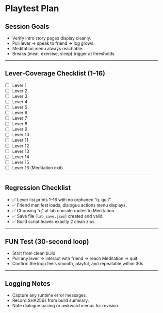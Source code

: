 # Playtest Plan

## Session Goals
- Verify intro story pages display cleanly.  
- Pull lever → speak to friend → log grows.  
- Meditation menu always reachable.  
- Breaks (meal, exercise, sleep) trigger at thresholds.  

---

## Lever-Coverage Checklist (1–16)
- [ ] Lever 1  
- [ ] Lever 2  
- [ ] Lever 3  
- [ ] Lever 4  
- [ ] Lever 5  
- [ ] Lever 6  
- [ ] Lever 7  
- [ ] Lever 8  
- [ ] Lever 9  
- [ ] Lever 10  
- [ ] Lever 11  
- [ ] Lever 12  
- [ ] Lever 13  
- [ ] Lever 14  
- [ ] Lever 15  
- [ ] Lever 16 (Meditation exit)

---

## Regression Checklist
- ✅ Lever list prints 1–16 with no orphaned “q. quit”.  
- ✅ Friend manifest loads; dialogue actions menu displays.  
- ✅ Choosing “q” at lab console routes to Meditation.  
- ✅ Save file (`lab_save.json`) created and valid.  
- ✅ Build script leaves exactly 2 clean zips.  

---

## FUN Test (30-second loop)
- Start from clean build.  
- Pull any lever → interact with friend → reach Meditation → quit.  
- Confirm the loop feels smooth, playful, and repeatable within 30s.  

---

## Logging Notes
- Capture any runtime error messages.  
- Record SHA256s from build summary.  
- Note dialogue pacing or awkward menus for revision.  
